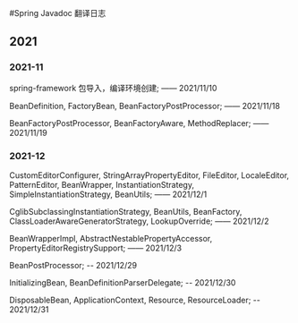 #Spring Javadoc 翻译日志 
## 2021 
### 2021-11
spring-framework 包导入，编译环境创建; —— 2021/11/10  
  
BeanDefinition, FactoryBean, BeanFactoryPostProcessor; —— 2021/11/18  
  
BeanFactoryPostProcessor, BeanFactoryAware, MethodReplacer; —— 2021/11/19  

### 2021-12  
CustomEditorConfigurer, StringArrayPropertyEditor, FileEditor, LocaleEditor, PatternEditor,
BeanWrapper, InstantiationStrategy, SimpleInstantiationStrategy, BeanUtils; —— 2021/12/1  

CglibSubclassingInstantiationStrategy, BeanUtils, BeanFactory,
ClassLoaderAwareGeneratorStrategy, LookupOverride; —— 2021/12/2 

BeanWrapperImpl, AbstractNestablePropertyAccessor, PropertyEditorRegistrySupport; —— 2021/12/3

BeanPostProcessor; -- 2021/12/29

InitializingBean, BeanDefinitionParserDelegate; -- 2021/12/30

DisposableBean, ApplicationContext, Resource, ResourceLoader; -- 2021/12/31

